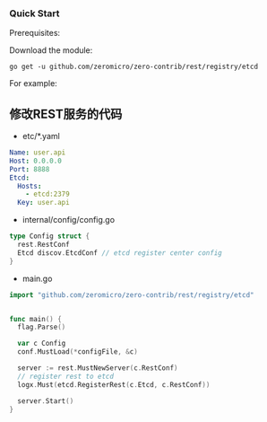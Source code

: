 ### Quick Start

Prerequisites:

Download the module:

```console
go get -u github.com/zeromicro/zero-contrib/rest/registry/etcd
```

For example:

## 修改REST服务的代码

- etc/*.yaml

```yaml
Name: user.api
Host: 0.0.0.0
Port: 8888
Etcd:
  Hosts:
    - etcd:2379
  Key: user.api

```

- internal/config/config.go

```go
type Config struct {
  rest.RestConf
  Etcd discov.EtcdConf // etcd register center config
}
```

- main.go

```go
import "github.com/zeromicro/zero-contrib/rest/registry/etcd"


func main() {
  flag.Parse()

  var c Config
  conf.MustLoad(*configFile, &c)

  server := rest.MustNewServer(c.RestConf)
  // register rest to etcd
  logx.Must(etcd.RegisterRest(c.Etcd, c.RestConf))

  server.Start()
}
```